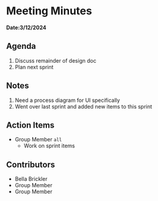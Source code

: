 # Meeting Minutes
**Date:3/12/2024**

## Agenda
1. Discuss remainder of design doc
2. Plan next sprint

## Notes
1. Need a process diagram for UI specifically 
2. Went over last sprint and added new items to this sprint

## Action Items
* Group Member `all`
    * Work on sprint items

## Contributors
* Bella Brickler
* Group Member
* Group Member